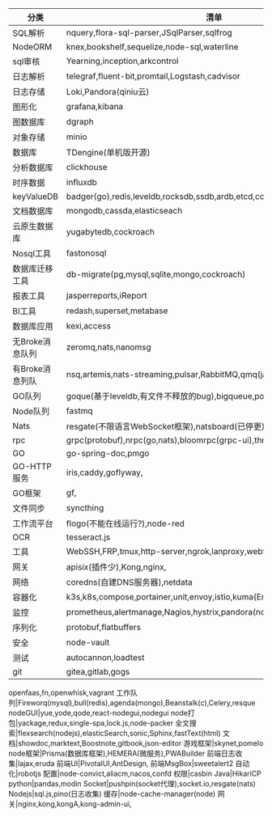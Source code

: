 分类|清单|
-|-|
SQL解析 |nquery,flora-sql-parser,JSqlParser,sqlfrog
NodeORM|knex,bookshelf,sequelize,node-sql,waterline
sql审核|Yearning,inception,arkcontrol
日志解析 |telegraf,fluent-bit,promtail,Logstash,cadvisor
日志存储|Loki,Pandora(qiniu云)
图形化|grafana,kibana
图数据库|dgraph
对象存储|minio
数据库|TDengine(单机版开源)
分析数据库|clickhouse
时序数据|influxdb
keyValueDB|badger(go),redis,leveldb,rocksdb,ssdb,ardb,etcd,consul,tikv,codis,zookeeper
文档数据库|mongodb,cassda,elasticseach
云原生数据库|yugabytedb,cockroach
Nosql工具|fastonosql
数据库迁移工具|db-migrate(pg,mysql,sqlite,mongo,cockroach)
报表工具|jasperreports,iReport
BI工具|redash,superset,metabase
数据库应用|kexi,access
无Broke消息队列|zeromq,nats,nanomsg
有Broke消息列队|nsq,artemis,nats-streaming,pulsar,RabbitMQ,qmq(java)
GO队列|goque(基于leveldb,有文件不释放的bug),bigqueue,pogreb
Node队列|fastmq
Nats|resgate(不限语言WebSocket框架),natsboard(已停更),nats-rest-config-proxy
rpc|grpc(protobuf),nrpc(go,nats),bloomrpc(grpc-ui),thrift,netty,zyre
GO|go-spring-doc,pmgo
GO-HTTP服务|iris,caddy,goflyway,
GO框架|gf,
文件同步|syncthing
工作流平台|flogo(不能在线运行?),node-red
OCR|tesseract.js
工具|WebSSH,FRP,tmux,http-server,ngrok,lanproxy,webterminal
网关|apisix(插件少),Kong,nginx,
网络|coredns(自建DNS服务器),netdata
容器化|k3s,k8s,compose,portainer,unit,envoy,istio,kuma(Envoy),ambassador
监控|prometheus,alertmanage,Nagios,hystrix,pandora(nodejs),alinode(nodejs)
序列化|protobuf,flatbuffers
安全|node-vault
测试|autocannon,loadtest
git|gitea,gitlab,gogs
openfaas,fn,openwhisk,vagrant
工作队列|Fireworq(mysql),bull(redis),agenda(mongo),Beanstalk(c),Celery,resque
nodeGUI|yue,yode,qode,react-nodegui,nodegui
node打包|yackage,redux,single-spa,lock.js,node-packer
全文搜索|flexsearch(nodejs),elasticSearch,sonic,Sphinx,fastText(html)
文档|showdoc,marktext,Boostnote,gitbook,json-editor
游戏框架|skynet,pomelo
node框架|Prisma(数据库框架),HEMERA(微服务),PWABuilder
前端日志收集|lajax,eruda
前端UI|PivotalUI,AntDesign,
前端MsgBox|sweetalert2
自动化|robotjs
配置|node-convict,aliacm,nacos,confd
权限|casbin
Java|HikariCP
python|pandas,modin
Socket|pushpin(socket代理),socket.io,resgate(nats)
Nodejs|sql.js,pino(日志收集)
缓存|node-cache-manager(node)
网关|nginx,kong,kongA,kong-admin-ui,

